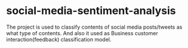 # social-media-sentiment-analysis
The project is used to classify contents of social media posts/tweets as what type of contents. And also it used as Business customer interaction(feedback) classification model.
